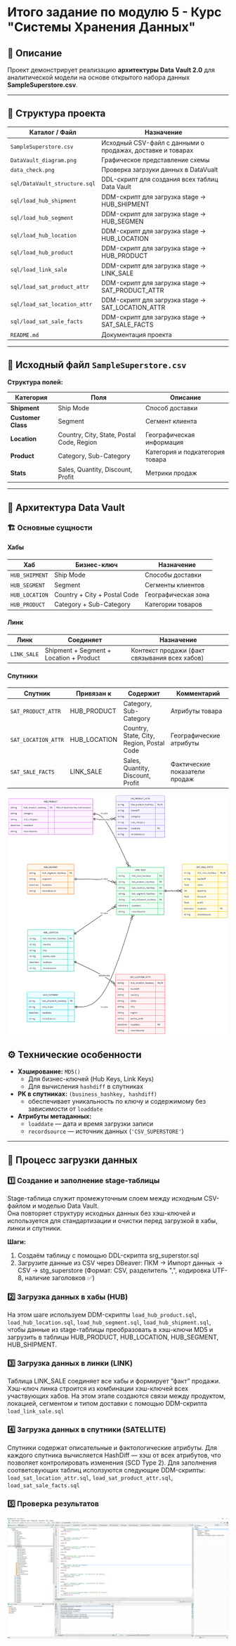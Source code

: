 # Итого задание по модулю 5 - Курс "Системы Хранения Данных"

## 🧩 Описание

Проект демонстрирует реализацию **архитектуры Data Vault 2.0** для аналитической модели на основе открытого набора данных **SampleSuperstore.csv**.  

---

## 📁 Структура проекта

| Каталог / Файл | Назначение |
|----------------|------------|
| `SampleSuperstore.csv` | Исходный CSV-файл с данными о продажах, доставке и товарах |
| `DataVault_diagram.png` | Графическое представление схемы |
| `data_check.png` | Проверка загрзуки данных в DataVualt |
| `sql/DataVault_structure.sql` | DDL-скрипт для создания всех таблиц Data Vault |
| `sql/load_hub_shipment` | DDM-скрипт для загрузка stage → HUB_SHIPMENT |
| `sql/load_hub_segment` | DDM-скрипт для загрузка stage → HUB_SEGMEN|
| `sql/load_hub_location` | DDM-скрипт для загрузка stage → HUB_LOCATION |
| `sql/load_hub_product` | DDM-скрипт для загрузка stage → HUB_PRODUCT |
| `sql/load_link_sale` | DDM-скрипт для загрузка stage → LINK_SALE |
| `sql/load_sat_product_attr` | DDM-скрипт для загрузка stage → SAT_PRODUCT_ATTR |
| `sql/load_sat_location_attr` | DDM-скрипт для загрузка stage → SAT_LOCATION_ATTR |
| `sql/load_sat_sale_facts` | DDM-скрипт для загрузка stage → SAT_SALE_FACTS |
| `README.md` | Документация проекта |

---

## 📄 Исходный файл `SampleSuperstore.csv`


**Структура полей:**

| Категория | Поля | Описание |
|------------|------|-----------|
| **Shipment** | Ship Mode | Способ доставки |
| **Customer Class** | Segment | Сегмент клиента |
| **Location** | Country, City, State, Postal Code, Region | Географическая информация |
| **Product** | Category, Sub-Category | Категория и подкатегория товара |
| **Stats** | Sales, Quantity, Discount, Profit | Метрики продаж |

---

## 🧱 Архитектура Data Vault

### 🏗️ Основные сущности

#### **Хабы**
| Хаб | Бизнес-ключ | Назначение |
|-----|--------------|------------|
| `HUB_SHIPMENT` | Ship Mode | Способы доставки |
| `HUB_SEGMENT` | Segment | Сегменты клиентов |
| `HUB_LOCATION` | Country + City + Postal Code | Географическая зона |
| `HUB_PRODUCT` | Category + Sub-Category | Категории товаров |

#### **Линк**
| Линк | Соединяет | Назначение |
|------|------------|------------|
| `LINK_SALE` | Shipment + Segment + Location + Product | Контекст продажи (факт связывания всех хабов) |

#### **Спутники**
| Спутник | Привязан к | Содержит | Комментарий |
|----------|-------------|-----------|-------------|
| `SAT_PRODUCT_ATTR` | HUB_PRODUCT | Category, Sub-Category | Атрибуты товара |
| `SAT_LOCATION_ATTR` | HUB_LOCATION | Country, State, City, Region, Postal Code | Географические атрибуты |
| `SAT_SALE_FACTS` | LINK_SALE | Sales, Quantity, Discount, Profit | Фактические показатели продаж |

![Диаграмма Data Vault](DataVault_diagram.png)

## ⚙️ Технические особенности

- **Хэширование:** `MD5()`  
  - Для бизнес-ключей (Hub Keys, Link Keys)  
  - Для вычисления `hashdiff` в спутниках
- **PK в спутниках:** `(business_hashkey, hashdiff)`  
  - обеспечивает уникальность по ключу и содержимому без зависимости от `loaddate`
- **Атрибуты метаданных:**
  - `loaddate` — дата и время загрузки записи  
  - `recordsource` — источник данных (`'CSV_SUPERSTORE'`)

 ---
 
## 🔄 Процесс загрузки данных

### 1️⃣ Создание и заполнение stage-таблицы

Stage-таблица служит промежуточным слоем между исходным CSV-файлом и моделью Data Vault.  
Она повторяет структуру исходных данных без хэш-ключей и используется для стандартизации и очистки перед загрузкой в хабы, линки и спутники.

**Шаги:**
1. Создаём таблицу c помощью DDL-скрипта srg_superstor.sql
2. Загрузите данные из CSV через DBeaver:
    ПКМ → Импорт данных → CSV → stg_superstore (Формат: CSV, разделитель ",", кодировка UTF-8, наличие заголовков ✅)

### 2️⃣ Загрузка данных в хабы (HUB)

На этом шаге используем DDM-скрипты `load_hub_product.sql`, `load_hub_location.sql`, `load_hub_segment.sql`, `load_hub_shipment.sql`, чтобы данные из stage-таблицы преобразовать в хэш-ключи MD5 и загрузить в таблицы HUB_PRODUCT, HUB_LOCATION, HUB_SEGMENT, HUB_SHIPMENT.

### 3️⃣ Загрузка данных в линки (LINK)

Таблица LINK_SALE соединяет все хабы и формирует “факт” продажи.
Хэш-ключ линка строится из комбинации хэш-ключей всех участвующих хабов.
На этом этапе создаются связи между продуктом, локацией, сегментом и типом доставки c помощью DDM-скрипта `load_link_sale.sql`

### 4️⃣ Загрузка данных в спутники (SATELLITE)

Спутники содержат описательные и фактологические атрибуты.
Для каждого спутника вычисляется HashDiff — хэш от всех атрибутов, что позволяет контролировать изменения (SCD Type 2).
Для заполнения соответсвующих таблиц исползуются следующие DDM-скрипты: `load_sat_location_attr.sql`, `load_sat_product_attr.sql`, `load_sat_sale_facts.sql`

### 5️⃣ Проверка результатов

![Проверка загрузки данных в DataVault](data_check.jpg)
